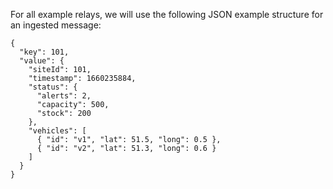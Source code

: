 For all example relays, we will use the following JSON example structure for an ingested message:

```json5
{
  "key": 101,
  "value": {
    "siteId": 101,
    "timestamp": 1660235884,
    "status": {
      "alerts": 2,
      "capacity": 500,
      "stock": 200
    },
    "vehicles": [
      { "id": "v1", "lat": 51.5, "long": 0.5 },
      { "id": "v2", "lat": 51.3, "long": 0.6 }
    ]
  }
}
```